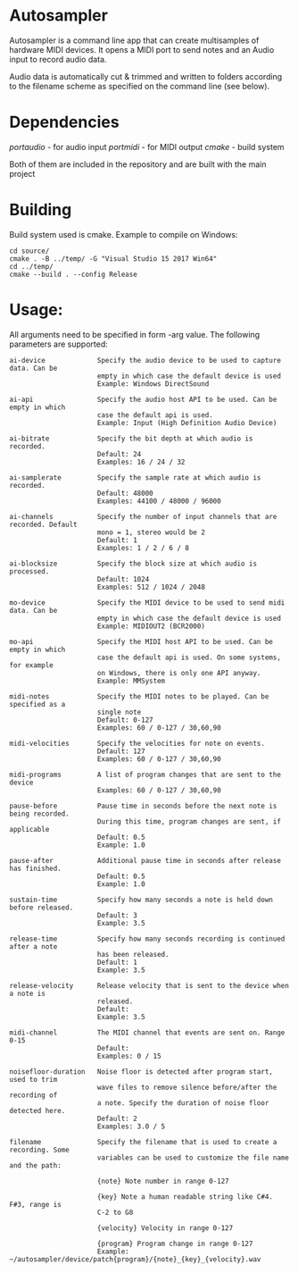 # Autosampler
Autosampler is a command line app that can create multisamples of hardware 
MIDI devices. It opens a MIDI port to send notes and an Audio input to record audio data.

Audio data is automatically cut & trimmed and written to folders according to
the filename scheme as specified on the command line (see below).

# Dependencies
*portaudio* - for audio input
*portmidi* - for MIDI output
*cmake* - build system

Both of them are included in the repository and are built with the main project
# Building
Build system used is cmake. Example to compile on Windows:

    cd source/
    cmake . -B ../temp/ -G "Visual Studio 15 2017 Win64"
	cd ../temp/
	cmake --build . --config Release

# Usage:

All arguments need to be specified in form -arg value. The following parameters are supported:

    ai-device             Specify the audio device to be used to capture data. Can be
                          empty in which case the default device is used
                          Example: Windows DirectSound
    
    ai-api                Specify the audio host API to be used. Can be empty in which
                          case the default api is used.
                          Example: Input (High Definition Audio Device)
    
    ai-bitrate            Specify the bit depth at which audio is recorded.
                          Default: 24
                          Examples: 16 / 24 / 32
    
    ai-samplerate         Specify the sample rate at which audio is recorded.
                          Default: 48000
                          Examples: 44100 / 48000 / 96000
    
    ai-channels           Specify the number of input channels that are recorded. Default
                          mono = 1, stereo would be 2
                          Default: 1
                          Examples: 1 / 2 / 6 / 8
    
    ai-blocksize          Specify the block size at which audio is processed.
                          Default: 1024
                          Examples: 512 / 1024 / 2048
    
    mo-device             Specify the MIDI device to be used to send midi data. Can be
                          empty in which case the default device is used
                          Example: MIDIOUT2 (BCR2000)
    
    mo-api                Specify the MIDI host API to be used. Can be empty in which
                          case the default api is used. On some systems, for example
                          on Windows, there is only one API anyway.
                          Example: MMSystem
    
    midi-notes            Specify the MIDI notes to be played. Can be specified as a
                          single note
                          Default: 0-127
                          Examples: 60 / 0-127 / 30,60,90
    
    midi-velocities       Specify the velocities for note on events.
                          Default: 127
                          Examples: 60 / 0-127 / 30,60,90
    
    midi-programs         A list of program changes that are sent to the device
                          Examples: 60 / 0-127 / 30,60,90
    
    pause-before          Pause time in seconds before the next note is being recorded.
                          During this time, program changes are sent, if applicable
                          Default: 0.5
                          Example: 1.0
    
    pause-after           Additional pause time in seconds after release has finished.
                          Default: 0.5
                          Example: 1.0
    
    sustain-time          Specify how many seconds a note is held down before released.
                          Default: 3
                          Example: 3.5
    
    release-time          Specify how many seconds recording is continued after a note
                          has been released.
                          Default: 1
                          Example: 3.5
    
    release-velocity      Release velocity that is sent to the device when a note is
                          released.
                          Default:
                          Example: 3.5
    
    midi-channel          The MIDI channel that events are sent on. Range 0-15
                          Default:
                          Examples: 0 / 15
    
    noisefloor-duration   Noise floor is detected after program start, used to trim
                          wave files to remove silence before/after the recording of
                          a note. Specify the duration of noise floor detected here.
                          Default: 2
                          Examples: 3.0 / 5
    
    filename              Specify the filename that is used to create a recording. Some
                          variables can be used to customize the file name and the path:
    
                          {note} Note number in range 0-127
    
                          {key} Note a human readable string like C#4. F#3, range is
                          C-2 to G8
    
                          {velocity} Velocity in range 0-127
    
                          {program} Program change in range 0-127
                          Example: ~/autosampler/device/patch{program}/{note}_{key}_{velocity}.wav
